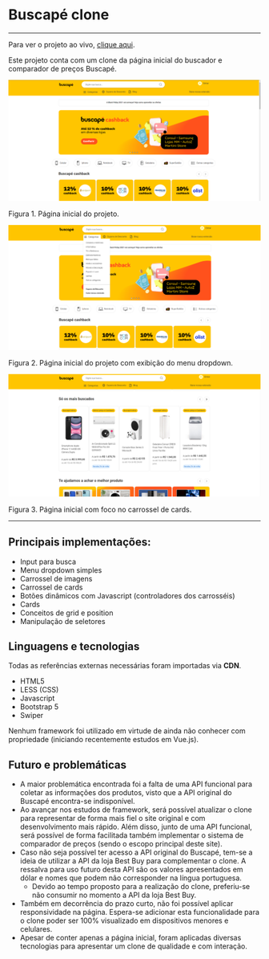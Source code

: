 # Buscapé clone  

---

Para ver o projeto ao vivo, [clique aqui](https://karolinegr.github.io/buscape_clone/). 

Este projeto conta com um clone da página inicial do buscador e comparador de preços Buscapé. 

![Imagem da página inicial do projeto](https://github.com/karolinegr/buscape_clone/blob/master/project_images/image1.PNG)

Figura 1. Página inicial do projeto.

![Página inicial do projeto com exibição do menu dropdown](https://github.com/karolinegr/buscape_clone/blob/master/project_images/image2.PNG)

Figura 2. Página inicial do projeto com exibição do menu dropdown.

![Página inicial com foco no carrossel de cards.](https://github.com/karolinegr/buscape_clone/blob/master/project_images/image3.PNG)

Figura 3. Página inicial com foco no carrossel de cards.

---

## Principais implementações:

* Input para busca
* Menu dropdown simples
* Carrossel de imagens
* Carrossel de cards
* Botões dinâmicos com Javascript (controladores dos carrosséis)
* Cards
* Conceitos de grid e position
* Manipulação de seletores

## Linguagens e tecnologias

Todas as referências externas necessárias foram importadas via **CDN**.

* HTML5
* LESS (CSS)
* Javascript
* Bootstrap 5
* Swiper

Nenhum framework foi utilizado em virtude de ainda não conhecer com propriedade (iniciando recentemente estudos em Vue.js). 

## Futuro e problemáticas

* A maior problemática encontrada foi a falta de uma API funcional para coletar as informações dos produtos, visto que a API original do Buscapé encontra-se indisponível. 
* Ao avançar nos estudos de framework, será possível atualizar o clone para representar de forma mais fiel o site original e com desenvolvimento mais rápido. Além disso, junto de uma API funcional, será possível de forma facilitada também implementar o sistema de comparador de preços (sendo o escopo principal deste site).
* Caso não seja possível ter acesso a API original do Buscapé, tem-se a ideia de utilizar a API da loja Best Buy para complementar o clone. A ressalva para uso futuro desta API são os valores apresentados em dólar e nomes que podem não corresponder na língua portuguesa. 
  * Devido ao tempo proposto para a realização do clone, preferiu-se não consumir no momento a API da loja Best Buy.
* Também em decorrência do prazo curto, não foi possível aplicar responsividade na página. Espera-se adicionar esta funcionalidade para o clone poder ser 100% visualizado em dispositivos menores e celulares. 
* Apesar de conter apenas a página inicial, foram aplicadas diversas tecnologias para apresentar um clone de qualidade e com interação.

